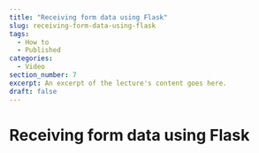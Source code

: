 ```yaml
---
title: "Receiving form data using Flask"
slug: receiving-form-data-using-flask
tags:
  - How to
  - Published
categories:
  - Video
section_number: 7
excerpt: An excerpt of the lecture's content goes here.
draft: false
---
```


# Receiving form data using Flask
